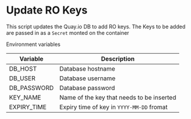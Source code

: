 # Update RO Keys

This script updates the Quay.io DB to add RO keys. The Keys 
to be added are passed in as a `Secret` monted on the container

Environment variables

| Variable  | Description |
| --- | --- |
|DB_HOST| Database hostname |  
|DB_USER | Database username | 
|DB_PASSWORD | Database password
|KEY_NAME| Name of the key that needs to be inserted | 
|EXPIRY_TIME | Expiry time of key in `YYYY-MM-DD` fromat | 

